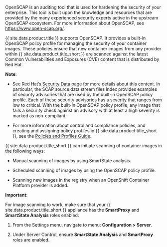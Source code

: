 OpenSCAP is an auditing tool that is used for hardening the security of your enterprise. This tool is built upon the knowledge and resources that are provided by the many experienced security experts active in the upstream OpenSCAP ecosystem. For more information about OpenSCAP, see <https://www.open-scap.org/>.

{{ site.data.product.title }} supports OpenSCAP. It provides a built-in OpenSCAP policy profile for managing the security of your container images. These policies ensure that new container images from any provider within {{ site.data.product.title_short }} are scanned against the latest Common Vulnerabilities and Exposures (CVE) content that is distributed by Red Hat.

**Note**:

  - See Red Hat’s [Security Data](https://www.redhat.com/security/data/metrics/) page for more details about this content. In particular, the SCAP source data stream files index provides examples of security advisories that are used by the built-in OpenSCAP policy profile. Each of these security advisories has a severity that ranges from low to critical. With the built-in OpenSCAP policy profile, any image that fails a security check against an advisory with at least a high severity is marked as non-compliant.

  - For more information about control and compliance policies, and creating and assigning policy profiles in {{ site.data.product.title_short }}, see the [Policies and Profiles Guide](https://access.redhat.com/documentation/en-us/red_hat_cloudforms/4.7/html-single/policies_and_profiles_guide/).


{{ site.data.product.title_short }} can initiate scanning of container images in the following ways:

  - Manual scanning of images by using SmartState analysis.

  - Scheduled scanning of images by using the OpenSCAP policy profile.

  - Scanning new images in the registry when an OpenShift Container Platform provider is added.

**Important**:

For image scanning to work, make sure that your {{ site.data.product.title_short }} appliance has the **SmartProxy** and **SmartState Analysis** roles enabled:

1. From the Settings menu, navigate to menu: **Configuration > Server**.

2. Under Server Control, ensure **SmartState Analysis** and **SmartProxy** roles are enabled.
